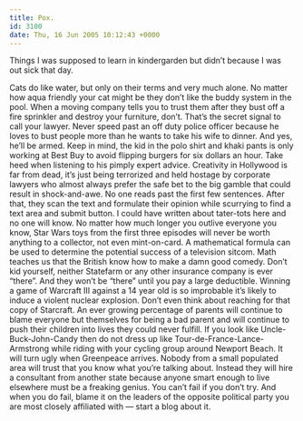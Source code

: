 ```yaml
---
title: Pox.
id: 3100
date: Thu, 16 Jun 2005 10:12:43 +0000
---
```


Things I was supposed to learn in kindergarden but didn’t because I was out sick that day.

<div class="quote">Cats do like water, but only on their terms and very much alone. No matter how aqua friendly your cat might be they don’t like the buddy system in the pool.  
 When a moving company tells you to trust them after they bust off a fire sprinkler and destroy your furniture, don’t. That’s the secret signal to call your lawyer.  
 Never speed past an off duty police officer because he loves to bust people more than he wants to take his wife to dinner. And yes, he’ll be armed.  
 Keep in mind, the kid in the polo shirt and khaki pants is only working at Best Buy to avoid flipping burgers for six dollars an hour. Take heed when listening to his pimply expert advice.  
 Creativity in Hollywood is far from dead, it’s just being terrorized and held hostage by corporate lawyers who almost always prefer the safe bet to the big gamble that could result in shock-and-awe.  
 No one reads past the first few sentences. After that, they scan the text and formulate their opinion while scurrying to find a text area and submit button. I could have written about tater-tots here and no one will know.  
 No matter how much longer you outlive everyone you know, Star Wars toys from the first three episodes will never be worth anything to a collector, not even mint-on-card.  
 A mathematical formula can be used to determine the potential success of a television sitcom. Math teaches us that the British know how to make a damn good comedy.  
 Don’t kid yourself, neither Statefarm or any other insurance company is ever “there”. And they won’t be “there” until you pay a large deductible.  
 Winning a game of Warcraft III against a 14 year old is so improbable it’s likely to induce a violent nuclear explosion. Don’t even think about reaching for that copy of Starcraft.  
 An ever growing percentage of parents will continue to blame everyone but themselves for being a bad parent and will continue to push their children into lives they could never fulfill.  
 If you look like Uncle-Buck-John-Candy then do not dress up like Tour-de-France-Lance-Armstrong while riding with your cycling group around Newport Beach. It will turn ugly when Greenpeace arrives.  
 Nobody from a small populated area will trust that you know what you’re talking about. Instead they will hire a consultant from another state because anyone smart enough to live elsewhere must be a freaking genius.  
 You can’t fail if you don’t try. And when you do fail, blame it on the leaders of the opposite political party you are most closely affiliated with — start a blog about it.</div>
